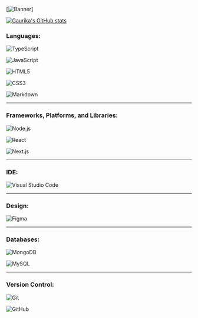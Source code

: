 [![Banner](https://your-image-link.png)]

[![Gaurika's GitHub stats](https://github-readme-stats.vercel.app/api?username=Gaurika-Sethi)](https://github.com/Gaurika-Sethi/github-readme-stats)

### Languages:
![TypeScript](https://img.shields.io/badge/-TypeScript-007ACC?style=for-the-badge&logo=typescript&logoColor=white)

![JavaScript](https://img.shields.io/badge/-JavaScript-F7DF1E?style=for-the-badge&logo=javascript&logoColor=black)

![HTML5](https://img.shields.io/badge/-HTML5-E34F26?style=for-the-badge&logo=html5&logoColor=white)

![CSS3](https://img.shields.io/badge/-CSS3-1572B6?style=for-the-badge&logo=css3&logoColor=white)

![Markdown](https://img.shields.io/badge/-Markdown-000000?style=for-the-badge&logo=markdown&logoColor=white)

---

### Frameworks, Platforms, and Libraries:
![Node.js](https://img.shields.io/badge/-Node.js-339933?style=for-the-badge&logo=node.js&logoColor=white)

![React](https://img.shields.io/badge/-React-20232A?style=for-the-badge&logo=react&logoColor=61DAFB)

![Next.js](https://img.shields.io/badge/-Next.js-000000?style=for-the-badge&logo=next.js&logoColor=white)

---

### IDE:
![Visual Studio Code](https://img.shields.io/badge/-VS%20Code-007ACC?style=for-the-badge&logo=visual-studio-code&logoColor=white)

---

### Design:
![Figma](https://img.shields.io/badge/-Figma-F24E1E?style=for-the-badge&logo=figma&logoColor=white)

---

### Databases:
![MongoDB](https://img.shields.io/badge/-MongoDB-47A248?style=for-the-badge&logo=mongodb&logoColor=white)

![MySQL](https://img.shields.io/badge/-MySQL-00758F?style=for-the-badge&logo=mysql&logoColor=white)

---

### Version Control:
![Git](https://img.shields.io/badge/-Git-F05032?style=for-the-badge&logo=git&logoColor=white)

![GitHub](https://img.shields.io/badge/-GitHub-181717?style=for-the-badge&logo=github&logoColor=white)





